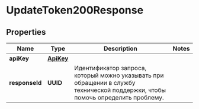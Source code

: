

# UpdateToken200Response


## Properties

| Name | Type | Description | Notes |
|------------ | ------------- | ------------- | -------------|
|**apiKey** | [**ApiKey**](ApiKey.md) |  |  |
|**responseId** | **UUID** | Идентификатор запроса, который можно указывать при обращении в службу технической поддержки, чтобы помочь определить проблему. |  |



